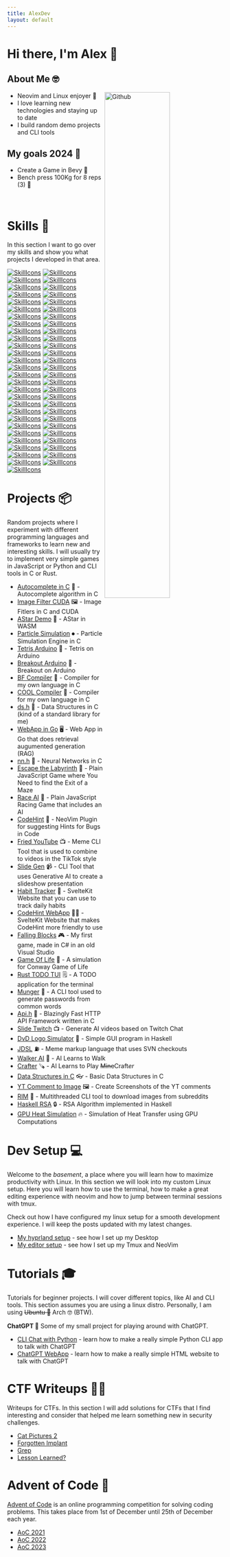 ```yaml
---
title: AlexDev
layout: default
---
```


# Hi there, I'm Alex 👋

## About Me 🤓

<img width="55%" align="right" alt="Github" src="https://raw.githubusercontent.com/onimur/.github/master/.resources/git-header.svg" />

- Neovim and Linux enjoyer 🗿
- I love learning new technologies and staying up to date
- I build random demo projects and CLI tools

## My goals 2024 🎯

- Create a Game in Bevy 🦀
- Bench press 100Kg for 8 reps (3) 💪

<br />

# Skills 🤹

In this section I want to go over my skills and show you what projects I
developed in that area.

[![SkillIcons](https://skillicons.dev/icons?i=actix)](/tags/actix)
[![SkillIcons](https://skillicons.dev/icons?i=arduino)](/tags/arduino)
[![SkillIcons](https://skillicons.dev/icons?i=aws)](/tags/aws)
[![SkillIcons](https://skillicons.dev/icons?i=azure)](/tags/azure)
[![SkillIcons](https://skillicons.dev/icons?i=bash)](/tags/bash)
[![SkillIcons](https://skillicons.dev/icons?i=bevy)](/tags/bevy)
[![SkillIcons](https://skillicons.dev/icons?i=blender)](/tags/blender)
[![SkillIcons](https://skillicons.dev/icons?i=c)](/tags/c)
[![SkillIcons](https://skillicons.dev/icons?i=cpp)](/tags/cpp)
[![SkillIcons](https://skillicons.dev/icons?i=cs)](/tags/cs)
[![SkillIcons](https://skillicons.dev/icons?i=css)](/tags/css)
[![SkillIcons](https://skillicons.dev/icons?i=docker)](/tags/docker)
[![SkillIcons](https://skillicons.dev/icons?i=dotnet)](/tags/dotnet)
[![SkillIcons](https://skillicons.dev/icons?i=express)](/tags/express)
[![SkillIcons](https://skillicons.dev/icons?i=firebase)](/tags/firebase)
[![SkillIcons](https://skillicons.dev/icons?i=flask)](/tags/flask)
[![SkillIcons](https://skillicons.dev/icons?i=git)](/tags/git)
[![SkillIcons](https://skillicons.dev/icons?i=github)](/tags/github)
[![SkillIcons](https://skillicons.dev/icons?i=githubactions)](/tags/githubactions)
[![SkillIcons](https://skillicons.dev/icons?i=gitlab)](/tags/gitlab)
[![SkillIcons](https://skillicons.dev/icons?i=go)](/tags/go)
[![SkillIcons](https://skillicons.dev/icons?i=haskell)](/tags/haskell)
[![SkillIcons](https://skillicons.dev/icons?i=html)](/tags/html)
[![SkillIcons](https://skillicons.dev/icons?i=java)](/tags/java)
[![SkillIcons](https://skillicons.dev/icons?i=js)](/tags/javascript)
[![SkillIcons](https://skillicons.dev/icons?i=latex)](/tags/latex)
[![SkillIcons](https://skillicons.dev/icons?i=linux)](/tags/linux)
[![SkillIcons](https://skillicons.dev/icons?i=lua)](/tags/lua)
[![SkillIcons](https://skillicons.dev/icons?i=matlab)](/tags/matlab)
[![SkillIcons](https://skillicons.dev/icons?i=md)](/tags/md)
[![SkillIcons](https://skillicons.dev/icons?i=mongodb)](/tags/mongodb)
[![SkillIcons](https://skillicons.dev/icons?i=mysql)](/tags/mysql)
[![SkillIcons](https://skillicons.dev/icons?i=neovim)](/tags/neovim)
[![SkillIcons](https://skillicons.dev/icons?i=nextjs)](/tags/nextjs)
[![SkillIcons](https://skillicons.dev/icons?i=nodejs)](/tags/nodejs)
[![SkillIcons](https://skillicons.dev/icons?i=postgres)](/tags/postgres)
[![SkillIcons](https://skillicons.dev/icons?i=prometheus)](/tags/prometheus)
[![SkillIcons](https://skillicons.dev/icons?i=py)](/tags/python)
[![SkillIcons](https://skillicons.dev/icons?i=pytorch)](/tags/pytorch)
[![SkillIcons](https://skillicons.dev/icons?i=react)](/tags/react)
[![SkillIcons](https://skillicons.dev/icons?i=redis)](/tags/redis)
[![SkillIcons](https://skillicons.dev/icons?i=regex)](/tags/regex)
[![SkillIcons](https://skillicons.dev/icons?i=rust)](/tags/rust)
[![SkillIcons](https://skillicons.dev/icons?i=sqlite)](/tags/sqlite)
[![SkillIcons](https://skillicons.dev/icons?i=svelte)](/tags/svelte)
[![SkillIcons](https://skillicons.dev/icons?i=svg)](/tags/svg)
[![SkillIcons](https://skillicons.dev/icons?i=tailwind)](/tags/tailwind)
[![SkillIcons](https://skillicons.dev/icons?i=tensorflow)](/tags/tensorflow)
[![SkillIcons](https://skillicons.dev/icons?i=ts)](/tags/javascript)
[![SkillIcons](https://skillicons.dev/icons?i=unity)](/tags/unity)
[![SkillIcons](https://skillicons.dev/icons?i=vercel)](/tags/vercel)
[![SkillIcons](https://skillicons.dev/icons?i=vim)](/tags/vim)
[![SkillIcons](https://skillicons.dev/icons?i=vite)](/tags/vite)
[![SkillIcons](https://skillicons.dev/icons?i=wasm)](/tags/wasm)
[![SkillIcons](https://skillicons.dev/icons?i=webpack)](/tags/webpack)

# Projects 📦

Random projects where I experiment with different programming languages and
frameworks to learn new and interesting skills. I will usually try to implement
very simple games in JavaScript or Python and CLI tools in C or Rust.

- [Autocomplete in C](/random/autocomplete) 🚗 - Autocomplete algorithm in C
- [Image Filter CUDA](/random/image-filters) 🖼️ - Image Fitlers in C and CUDA
- [AStar Demo](/random/astar) 💫 - AStar in WASM
- [Particle Simulation](/random/sph) ⏺ - Particle Simulation Engine in C
- [Tetris Arduino](/random/tetris-arduino) 🧊 - Tetris on Arduino
- [Breakout Arduino](/random/breakout-arduino) 🧊 - Breakout on Arduino
- [BF Compiler](/random/bf-compiler) 🧻 - Compiler for my own language in C
- [COOL Compiler](/random/cool) 🧻 - Compiler for my own language in C
- [ds.h](/random/ds_h) 👾 - Data Structures in C (kind of a standard library for me)
- [WebApp in Go](/random/webapp-go) 🖥️ - Web App in Go that does retrieval augumented generation (RAG)
- [nn.h](/random/nn_h) 🤖 - Neural Networks in C
- [Escape the Labyrinth](/random/labyrinth-escape) 🔑 - Plain JavaScript Game
  where You Need to find the Exit of a Maze
- [Race AI](/random/race-ai) 🚗 - Plain JavaScript Racing Game that includes an AI
- [CodeHint](/random/codehint) 🐛 - NeoVim Plugin for suggesting Hints for Bugs in
  Code
- [Fried YouTube](/random/fried-youtube) 📺 - Meme CLI Tool that is used to
  combine to videos in the TikTok style
- [Slide Gen](/random/slide-gen) 📹 - CLI Tool that uses Generative AI to create a
  slideshow presentation
- [Habit Tracker](/random/habit-tracker) 📒 - SvelteKit Website that you can use
  to track daily habits
- [CodeHint WebApp](/random/codehint-web) 🧑‍💻 - SvelteKit Website that makes
  CodeHint more friendly to use
- [Falling Blocks](/random/falling-blocks) 🎮 - My first game, made in C# in an
  old Visual Studio
- [Game Of Life](/random/game-of-life) 🧬 - A simulation for Conway Game of Life
- [Rust TODO TUI](/random/rust-todo-tui) 🗒️ - A TODO application for the terminal
- [Munger](/random/munger) 🔨 - A CLI tool used to generate passwords from common words
- [Api.h](/random/api.h) 🛟 - Blazingly Fast HTTP API Framework written in C
- [Slide Twitch](/random/slide-twitch) 📺 - Generate AI videos based on Twitch Chat
- [DvD Logo Simulator](/random/dvd-logo-simulator) 📀 - Simple GUI program in Haskell
- [JDSL](/random/jdsl) ⛽ - Meme markup language that uses SVN checkouts
- [Walker AI](/random/walker-ai) 🤖 - AI Learns to Walk
- [Crafter](/random/crafter) 🪚 - AI Learns to Play <del>Mine</del>Craft<em>er</em>
- [Data Structures in C](/random/data-structures-c) 👓 - Basic Data Structures in C
- [YT Comment to Image](/random/yt-comment-to-image) 🖼️ - Create Screenshots of the YT comments
- [RIM](/random/reddit-image-downloader) 📝 - Multithreaded CLI tool to download images from subreddits
- [Haskell RSA](/random/haskell-rsa) 🔒 - RSA Algorithm implemented in Haskell
- [GPU Heat Simulation](/random/gpgpu-heat_transfer) 🔥 - Simulation of Heat Transfer using GPU Computations

# Dev Setup 💻

Welcome to the *basement*, a place where you will learn how to maximize
productivity with Linux. In this section we will look into my custom Linux
setup. Here you will learn how to use the terminal, how to make a great editing
experience with neovim and how to jump between terminal sessions with tmux.

Check out how I have configured my linux setup for a smooth development
experience. I will keep the posts updated with my latest changes.

- [My hyprland setup](/setup/hyprland) - see how I set up my Desktop
- [My editor setup](/setup/editor) - see how I set up my Tmux and NeoVim

# Tutorials 🎓

Tutorials for beginner projects. I will cover different topics, like AI and CLI
tools. This section assumes you are using a linux distro. Personally, I am
using ~~Ubuntu 🗿~~ Arch 🤓 (BTW).

**ChatGPT 👾** Some of my small project for playing around with ChatGPT.

- [CLI Chat with Python](/tutorials/cli_chat_python) - learn how to make a
  really simple Python CLI app to talk with ChatGPT
- [ChatGPT WebApp](/tutorials/webapp_chat) - learn how to make a really simple
  HTML website to talk with ChatGPT

# CTF Writeups 👨‍💻

Writeups for CTFs. In this section I will add solutions for CTFs that I find
interesting and consider that helped me learn something new in security
challenges.

- [Cat Pictures 2](/writeups/catpictures2)
- [Forgotten Implant](/writeups/forgottenimplant)
- [Grep](/writeups/greprtp)
- [Lesson Learned?](/writeups/lessonlearned)

# Advent of Code 🎄

[Advent of Code](https://adventofcode.com/) is an online programming
competition for solving coding problems. This takes place from 1st of December
until 25th of December each year.

- [AoC 2021](/random/aoc2021)
- [AoC 2022](/random/aoc2022)
- [AoC 2023](/random/aoc2023)
